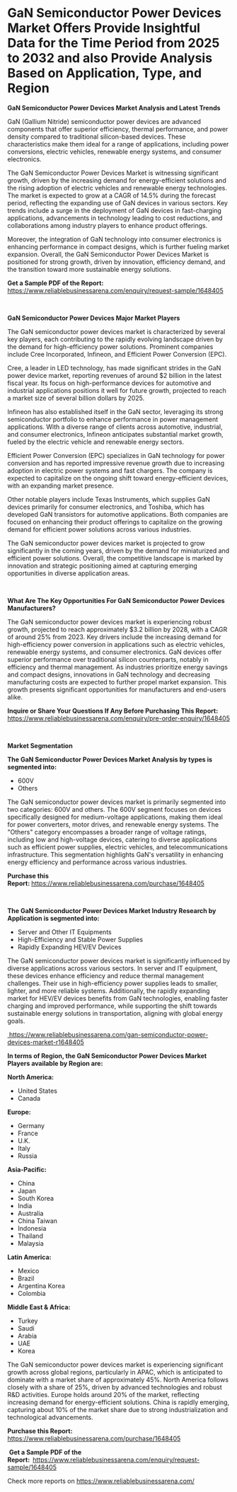 <p><h1>GaN Semiconductor Power Devices Market Offers Provide Insightful Data for the Time Period from 2025 to 2032 and also Provide Analysis Based on Application, Type, and Region</h1></p><p><strong>GaN Semiconductor Power Devices Market Analysis and Latest Trends</strong></p>
<p><p>GaN (Gallium Nitride) semiconductor power devices are advanced components that offer superior efficiency, thermal performance, and power density compared to traditional silicon-based devices. These characteristics make them ideal for a range of applications, including power conversions, electric vehicles, renewable energy systems, and consumer electronics.</p><p>The GaN Semiconductor Power Devices Market is witnessing significant growth, driven by the increasing demand for energy-efficient solutions and the rising adoption of electric vehicles and renewable energy technologies. The market is expected to grow at a CAGR of 14.5% during the forecast period, reflecting the expanding use of GaN devices in various sectors. Key trends include a surge in the deployment of GaN devices in fast-charging applications, advancements in technology leading to cost reductions, and collaborations among industry players to enhance product offerings.</p><p>Moreover, the integration of GaN technology into consumer electronics is enhancing performance in compact designs, which is further fueling market expansion. Overall, the GaN Semiconductor Power Devices Market is positioned for strong growth, driven by innovation, efficiency demand, and the transition toward more sustainable energy solutions.</p></p>
<p><strong>Get a Sample PDF of the Report:&nbsp;</strong> <a href="https://www.reliablebusinessarena.com/enquiry/request-sample/1648405?utm_campaign=2990&utm_medium=2&utm_source=Github&utm_content=ia&utm_term=25032025&utm_id=gan-semiconductor-power-devices">https://www.reliablebusinessarena.com/enquiry/request-sample/1648405</a></p>
<p>&nbsp;</p>
<p><strong>GaN Semiconductor Power Devices Major Market Players</strong></p>
<p><p>The GaN semiconductor power devices market is characterized by several key players, each contributing to the rapidly evolving landscape driven by the demand for high-efficiency power solutions. Prominent companies include Cree Incorporated, Infineon, and Efficient Power Conversion (EPC).</p><p>Cree, a leader in LED technology, has made significant strides in the GaN power device market, reporting revenues of around $2 billion in the latest fiscal year. Its focus on high-performance devices for automotive and industrial applications positions it well for future growth, projected to reach a market size of several billion dollars by 2025.</p><p>Infineon has also established itself in the GaN sector, leveraging its strong semiconductor portfolio to enhance performance in power management applications. With a diverse range of clients across automotive, industrial, and consumer electronics, Infineon anticipates substantial market growth, fueled by the electric vehicle and renewable energy sectors.</p><p>Efficient Power Conversion (EPC) specializes in GaN technology for power conversion and has reported impressive revenue growth due to increasing adoption in electric power systems and fast chargers. The company is expected to capitalize on the ongoing shift toward energy-efficient devices, with an expanding market presence.</p><p>Other notable players include Texas Instruments, which supplies GaN devices primarily for consumer electronics, and Toshiba, which has developed GaN transistors for automotive applications. Both companies are focused on enhancing their product offerings to capitalize on the growing demand for efficient power solutions across various industries.</p><p>The GaN semiconductor power devices market is projected to grow significantly in the coming years, driven by the demand for miniaturized and efficient power solutions. Overall, the competitive landscape is marked by innovation and strategic positioning aimed at capturing emerging opportunities in diverse application areas.</p></p>
<p>&nbsp;</p>
<p><strong>What Are The Key Opportunities For GaN Semiconductor Power Devices Manufacturers?</strong></p>
<p><p>The GaN semiconductor power devices market is experiencing robust growth, projected to reach approximately $3.2 billion by 2028, with a CAGR of around 25% from 2023. Key drivers include the increasing demand for high-efficiency power conversion in applications such as electric vehicles, renewable energy systems, and consumer electronics. GaN devices offer superior performance over traditional silicon counterparts, notably in efficiency and thermal management. As industries prioritize energy savings and compact designs, innovations in GaN technology and decreasing manufacturing costs are expected to further propel market expansion. This growth presents significant opportunities for manufacturers and end-users alike.</p></p>
<p><strong>Inquire or Share Your Questions If Any Before Purchasing This Report:</strong> <a href="https://www.reliablebusinessarena.com/enquiry/pre-order-enquiry/1648405?utm_campaign=2990&utm_medium=2&utm_source=Github&utm_content=ia&utm_term=25032025&utm_id=gan-semiconductor-power-devices">https://www.reliablebusinessarena.com/enquiry/pre-order-enquiry/1648405</a></p>
<p>&nbsp;</p>
<p><strong>Market Segmentation</strong></p>
<p><strong>The GaN Semiconductor Power Devices Market Analysis by types is segmented into:</strong></p>
<p><ul><li>600V</li><li>Others</li></ul></p>
<p><p>The GaN semiconductor power devices market is primarily segmented into two categories: 600V and others. The 600V segment focuses on devices specifically designed for medium-voltage applications, making them ideal for power converters, motor drives, and renewable energy systems. The "Others" category encompasses a broader range of voltage ratings, including low and high-voltage devices, catering to diverse applications such as efficient power supplies, electric vehicles, and telecommunications infrastructure. This segmentation highlights GaN's versatility in enhancing energy efficiency and performance across various industries.</p></p>
<p><strong>Purchase this Report:&nbsp;</strong><a href="https://www.reliablebusinessarena.com/purchase/1648405?utm_campaign=2990&utm_medium=2&utm_source=Github&utm_content=ia&utm_term=25032025&utm_id=gan-semiconductor-power-devices">https://www.reliablebusinessarena.com/purchase/1648405</a></p>
<p>&nbsp;</p>
<p><strong>The GaN Semiconductor Power Devices Market Industry Research by Application is segmented into:</strong></p>
<p><ul><li>Server and Other IT Equipments</li><li>High-Efficiency and Stable Power Supplies</li><li>Rapidly Expanding HEV/EV Devices</li></ul></p>
<p><p>The GaN semiconductor power devices market is significantly influenced by diverse applications across various sectors. In server and IT equipment, these devices enhance efficiency and reduce thermal management challenges. Their use in high-efficiency power supplies leads to smaller, lighter, and more reliable systems. Additionally, the rapidly expanding market for HEV/EV devices benefits from GaN technologies, enabling faster charging and improved performance, while supporting the shift towards sustainable energy solutions in transportation, aligning with global energy goals.</p></p>
<p><a href="https://www.reliablebusinessarena.com/gan-semiconductor-power-devices-market-r1648405?utm_campaign=2990&utm_medium=2&utm_source=Github&utm_content=ia&utm_term=25032025&utm_id=gan-semiconductor-power-devices">&nbsp;https://www.reliablebusinessarena.com/gan-semiconductor-power-devices-market-r1648405</a></p>
<p><strong>In terms of Region, the GaN Semiconductor Power Devices Market Players available by Region are:</strong></p>
<p>
    <p> <strong> North America: </strong>
        <ul>
            <li>United States</li>
            <li>Canada</li>
        </ul>
        </p> 
    <p> <strong> Europe: </strong>
        <ul>
            <li>Germany</li>
            <li>France</li>
            <li>U.K.</li>
            <li>Italy</li>
            <li>Russia</li>
        </ul>
        </p> 
    <p> <strong> Asia-Pacific: </strong>
        <ul>
            <li>China</li>
            <li>Japan</li>
            <li>South Korea</li>
            <li>India</li>
            <li>Australia</li>
            <li>China Taiwan</li>
            <li>Indonesia</li>
            <li>Thailand</li>
            <li>Malaysia</li>
        </ul>
        </p> 
    <p> <strong> Latin America: </strong>
        <ul>
            <li>Mexico</li>
            <li>Brazil</li>
            <li>Argentina Korea</li>
            <li>Colombia</li>
        </ul>
        </p> 
    <p> <strong> Middle East & Africa: </strong>
        <ul>
            <li>Turkey</li>
            <li>Saudi</li>
            <li>Arabia</li>
            <li>UAE</li>
            <li>Korea</li>
        </ul>
    </p>
    </p>
<p><p>The GaN semiconductor power devices market is experiencing significant growth across global regions, particularly in APAC, which is anticipated to dominate with a market share of approximately 45%. North America follows closely with a share of 25%, driven by advanced technologies and robust R&D activities. Europe holds around 20% of the market, reflecting increasing demand for energy-efficient solutions. China is rapidly emerging, capturing about 10% of the market share due to strong industrialization and technological advancements.</p></p>
<p><strong>Purchase this Report: </strong><a href="https://www.reliablebusinessarena.com/purchase/1648405?utm_campaign=2990&utm_medium=2&utm_source=Github&utm_content=ia&utm_term=25032025&utm_id=gan-semiconductor-power-devices">https://www.reliablebusinessarena.com/purchase/1648405</a></p>
<p>&nbsp;<strong>Get a Sample PDF of the Report:&nbsp;&nbsp;</strong><a href="https://www.reliablebusinessarena.com/enquiry/request-sample/1648405?utm_campaign=2990&utm_medium=2&utm_source=Github&utm_content=ia&utm_term=25032025&utm_id=gan-semiconductor-power-devices">https://www.reliablebusinessarena.com/enquiry/request-sample/1648405</a></p>
<p><strong></strong></p>
<p>Check more reports on <a href="https://www.reliablebusinessarena.com/?utm_campaign=2990&utm_medium=2&utm_source=Github&utm_content=ia&utm_term=25032025&utm_id=gan-semiconductor-power-devices">https://www.reliablebusinessarena.com/</a></p>